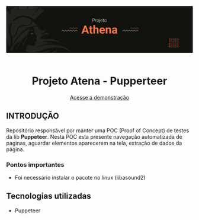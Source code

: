 <div align="center">
	<img src=".github/athena-project-cover.png" alt="Atena"/>
	<br/>
	<br/>
	<h1><strong>Projeto Atena - Pupperteer</strong></h1>
	<a href="" target="_blank">Acesse a demonstração</a>
</div>

## **INTRODUÇÃO**
Repositório responsável por manter uma POC (Proof of Concept) de testes da lib **Puppeteer**. Nesta POC esta presente navegação automatizada de paginas, aguardar elementos aparecerem na tela, extração de dados da página.

### Pontos importantes
- Foi necessário instalar o pacote no linux (libasound2)


## **Tecnologias utilizadas**
- Puppeteer  
